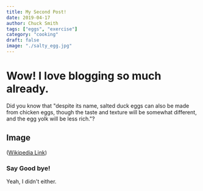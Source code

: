 ```yaml
---
title: My Second Post!
date: 2019-04-17
author: Chuck Smith
tags: ["eggs", "exercise"]
category: "cooking"
draft: false
image: "./salty_egg.jpg"
---
```


# Wow! I love blogging so much already.

Did you know that "despite its name, salted duck eggs can also be made from
chicken eggs, though the taste and texture will be somewhat different, and the
egg yolk will be less rich."?

## Image

([Wikipedia Link](http://en.wikipedia.org/wiki/Salted_duck_egg))

### Say Good bye!

Yeah, I didn't either.
